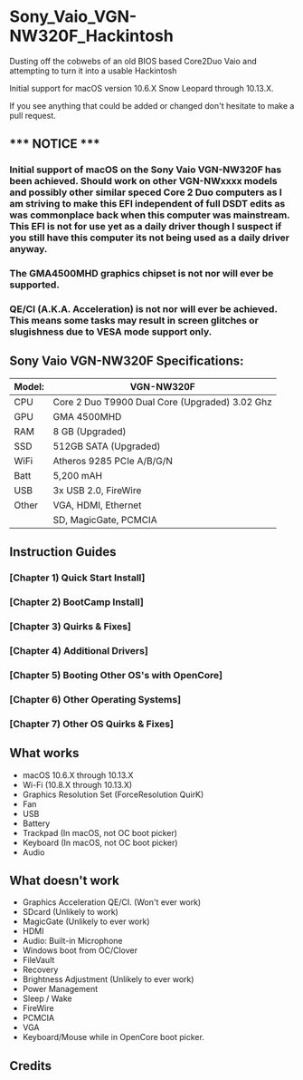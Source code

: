 # Sony_Vaio_VGN-NW320F_Hackintosh
Dusting off the cobwebs of an old BIOS based Core2Duo Vaio and attempting to turn it into a usable Hackintosh

Initial support for macOS version 10.6.X Snow Leopard through 10.13.X.

If you see anything that could be added or changed don't hesitate to make a pull request.


## *** NOTICE ***
### Initial support of macOS on the Sony Vaio VGN-NW320F has been achieved. Should work on other VGN-NWxxxx models and possibly other similar speced Core 2 Duo computers as I am striving to make this EFI independent of full DSDT edits as was commonplace back when this computer was mainstream. This EFI is not for use yet as a daily driver though I suspect if you still have this computer its not being used as a daily driver anyway. 
### The GMA4500MHD graphics chipset is not nor will ever be supported.
### QE/CI (A.K.A. Acceleration) is not nor will ever be achieved. This means some tasks may result in screen glitches or slugishness due to VESA mode support only.

## Sony Vaio VGN-NW320F Specifications:

| Model: | VGN-NW320F |
|---|----------|
|CPU| Core 2 Duo T9900 Dual Core (Upgraded) 3.02 Ghz |
|GPU| GMA 4500MHD |
|RAM| 8 GB (Upgraded) |
|SSD| 512GB SATA (Upgraded) |
|WiFi| Atheros 9285 PCIe A/B/G/N |
|Batt| 5,200 mAH |
|USB| 3x USB 2.0, FireWire |
|Other| VGA, HDMI, Ethernet |
|     | SD, MagicGate, PCMCIA |



## Instruction Guides

### [Chapter 1) Quick Start Install]
### [Chapter 2) BootCamp Install]
### [Chapter 3) Quirks & Fixes]
### [Chapter 4) Additional Drivers]
### [Chapter 5) Booting Other OS's with OpenCore]
### [Chapter 6) Other Operating Systems]
### [Chapter 7) Other OS Quirks & Fixes]



## What works 

- macOS 10.6.X through 10.13.X
- Wi-Fi (10.8.X through 10.13.X)
- Graphics Resolution Set (ForceResolution QuirK)
- Fan
- USB
- Battery
- Trackpad (In macOS, not OC boot picker)
- Keyboard (In macOS, not OC boot picker)
- Audio



## What doesn't work

- Graphics Acceleration QE/CI. (Won't ever work)
- SDcard (Unlikely to work)
- MagicGate (Unlikely to ever work)
- HDMI
- Audio: Built-in Microphone
- Windows boot from OC/Clover
- FileVault
- Recovery
- Brightness Adjustment (Unlikely to ever work)
- Power Management
- Sleep / Wake
- FireWire
- PCMCIA
- VGA
- Keyboard/Mouse while in OpenCore boot picker. 



## Credits
